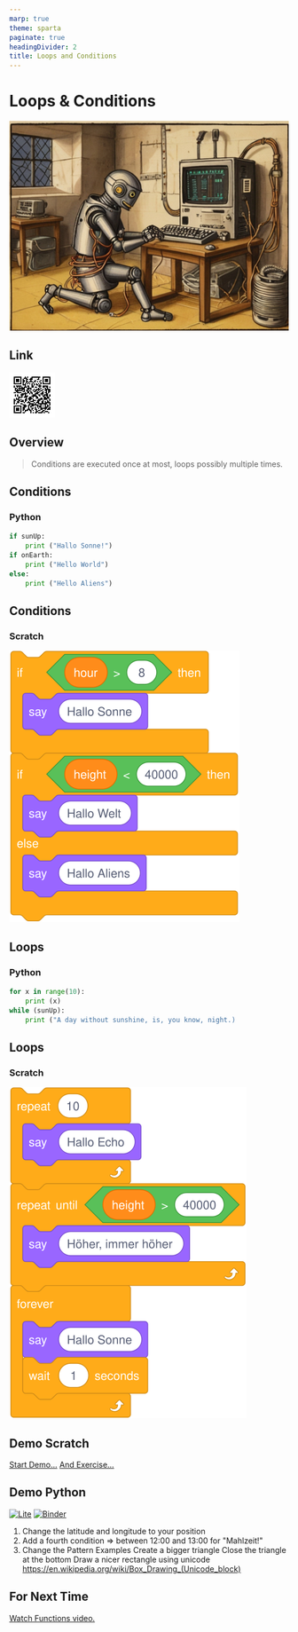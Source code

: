 ```yaml
---
marp: true
theme: sparta
paginate: true
headingDivider: 2
title: Loops and Conditions
---
```

<!-- _paginate: skip -->
<!-- _class: title -->
# Loops & Conditions
![bg left:40%](../img/robot7.jpg)

## Link
![bg left:80% 80%](../img/qrcodeLoops.svg)

## Overview
> Conditions are executed once at most, loops possibly multiple times.

## Conditions
### Python
```python
if sunUp:
    print ("Hallo Sonne!")
if onEarth:
    print ("Hello World")
else:
    print ("Hello Aliens")
```
## Conditions
### Scratch
![](../img/scratch/conditions/conditions.svg)
## Loops
### Python
```python
for x in range(10):
    print (x)
while (sunUp):
    print ("A day without sunshine, is, you know, night.)
```
## Loops
### Scratch
![](../img/scratch/conditions/loops.svg)
## Demo Scratch
[Start Demo...](https://scratch.mit.edu/projects/398569407/)
[And Exercise...](https://studio.code.org/s/frozen/lessons/1/levels/4)
## Demo Python
[![Lite](https://pypi-camo.freetls.fastly.net/4946a95afc1514558f07534b4cd78824d41d6e20/68747470733a2f2f6a7570797465726c6974652e727466642e696f2f656e2f6c61746573742f5f7374617469632f62616467652e737667)](https://oliverdenzelhfu.github.io/Programming/lite/notebooks/index.html?path=Loops.ipynb) [![Binder](https://mybinder.org/badge_logo.svg)](https://mybinder.org/v2/gh/OliverDenzelHFU/Programming/main?urlpath=tree%2F4-Loops%2FLoops.ipynb)


1. Change the latitude and longitude to your position
2. Add a fourth condition => between 12:00 and 13:00 for "Mahlzeit!"
3. Change the Pattern Examples
Create a bigger triangle
Close the triangle at the bottom
Draw a nicer rectangle using unicode
https://en.wikipedia.org/wiki/Box_Drawing_(Unicode_block)

## For Next Time
[Watch Functions video.](https://www.youtube.com/watch?v=9Os0o3wzS_I)